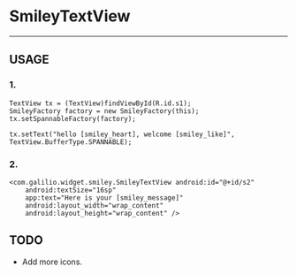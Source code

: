 # SmileyTextView

--------------

## USAGE
### 1.

```
TextView tx = (TextView)findViewById(R.id.s1);
SmileyFactory factory = new SmileyFactory(this);
tx.setSpannableFactory(factory);
        
tx.setText("hello [smiley_heart], welcome [smiley_like]", TextView.BufferType.SPANNABLE);
```

### 2.

```
<com.galilio.widget.smiley.SmileyTextView android:id="@+id/s2"
    android:textSize="16sp"
    app:text="Here is your [smiley_message]"
    android:layout_width="wrap_content"
    android:layout_height="wrap_content" />
```

## TODO

* Add more icons.


